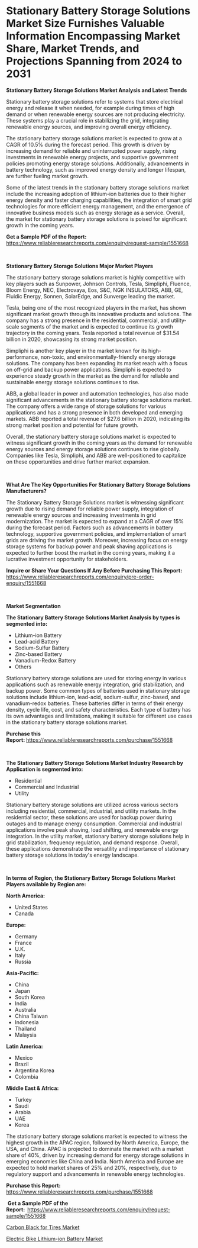 <p><h1>Stationary Battery Storage Solutions Market Size Furnishes Valuable Information Encompassing Market Share, Market Trends, and Projections Spanning from 2024 to 2031</h1></p><p><strong>Stationary Battery Storage Solutions Market Analysis and Latest Trends</strong></p>
<p><p>Stationary battery storage solutions refer to systems that store electrical energy and release it when needed, for example during times of high demand or when renewable energy sources are not producing electricity. These systems play a crucial role in stabilizing the grid, integrating renewable energy sources, and improving overall energy efficiency.</p><p>The stationary battery storage solutions market is expected to grow at a CAGR of 10.5% during the forecast period. This growth is driven by increasing demand for reliable and uninterrupted power supply, rising investments in renewable energy projects, and supportive government policies promoting energy storage solutions. Additionally, advancements in battery technology, such as improved energy density and longer lifespan, are further fueling market growth.</p><p>Some of the latest trends in the stationary battery storage solutions market include the increasing adoption of lithium-ion batteries due to their higher energy density and faster charging capabilities, the integration of smart grid technologies for more efficient energy management, and the emergence of innovative business models such as energy storage as a service. Overall, the market for stationary battery storage solutions is poised for significant growth in the coming years.</p></p>
<p><strong>Get a Sample PDF of the Report:&nbsp;</strong> <a href="https://www.reliableresearchreports.com/enquiry/request-sample/1551668">https://www.reliableresearchreports.com/enquiry/request-sample/1551668</a></p>
<p>&nbsp;</p>
<p><strong>Stationary Battery Storage Solutions Major Market Players</strong></p>
<p><p>The stationary battery storage solutions market is highly competitive with key players such as Sunpower, Johnson Controls, Tesla, Simpliphi, Fluence, Bloom Energy, NEC, Electrovaya, Eos, S&C, NGK INSULATORS, ABB, GE, Fluidic Energy, Sonnen, SolarEdge, and Sunverge leading the market. </p><p>Tesla, being one of the most recognized players in the market, has shown significant market growth through its innovative products and solutions. The company has a strong presence in the residential, commercial, and utility-scale segments of the market and is expected to continue its growth trajectory in the coming years. Tesla reported a total revenue of $31.54 billion in 2020, showcasing its strong market position.</p><p>Simpliphi is another key player in the market known for its high-performance, non-toxic, and environmentally-friendly energy storage solutions. The company has been expanding its market reach with a focus on off-grid and backup power applications. Simpliphi is expected to experience steady growth in the market as the demand for reliable and sustainable energy storage solutions continues to rise.</p><p>ABB, a global leader in power and automation technologies, has also made significant advancements in the stationary battery storage solutions market. The company offers a wide range of storage solutions for various applications and has a strong presence in both developed and emerging markets. ABB reported a total revenue of $27.6 billion in 2020, indicating its strong market position and potential for future growth.</p><p>Overall, the stationary battery storage solutions market is expected to witness significant growth in the coming years as the demand for renewable energy sources and energy storage solutions continues to rise globally. Companies like Tesla, Simpliphi, and ABB are well-positioned to capitalize on these opportunities and drive further market expansion.</p></p>
<p>&nbsp;</p>
<p><strong>What Are The Key Opportunities For Stationary Battery Storage Solutions Manufacturers?</strong></p>
<p><p>The Stationary Battery Storage Solutions market is witnessing significant growth due to rising demand for reliable power supply, integration of renewable energy sources and increasing investments in grid modernization. The market is expected to expand at a CAGR of over 15% during the forecast period. Factors such as advancements in battery technology, supportive government policies, and implementation of smart grids are driving the market growth. Moreover, increasing focus on energy storage systems for backup power and peak shaving applications is expected to further boost the market in the coming years, making it a lucrative investment opportunity for stakeholders.</p></p>
<p><strong>Inquire or Share Your Questions If Any Before Purchasing This Report:</strong> <a href="https://www.reliableresearchreports.com/enquiry/pre-order-enquiry/1551668">https://www.reliableresearchreports.com/enquiry/pre-order-enquiry/1551668</a></p>
<p>&nbsp;</p>
<p><strong>Market Segmentation</strong></p>
<p><strong>The Stationary Battery Storage Solutions Market Analysis by types is segmented into:</strong></p>
<p><ul><li>Lithium-ion Battery</li><li>Lead-acid Battery</li><li>Sodium-Sulfur Battery</li><li>Zinc-based Battery</li><li>Vanadium-Redox Battery</li><li>Others</li></ul></p>
<p><p>Stationary battery storage solutions are used for storing energy in various applications such as renewable energy integration, grid stabilization, and backup power. Some common types of batteries used in stationary storage solutions include lithium-ion, lead-acid, sodium-sulfur, zinc-based, and vanadium-redox batteries. These batteries differ in terms of their energy density, cycle life, cost, and safety characteristics. Each type of battery has its own advantages and limitations, making it suitable for different use cases in the stationary battery storage solutions market.</p></p>
<p><strong>Purchase this Report:&nbsp;</strong><a href="https://www.reliableresearchreports.com/purchase/1551668">https://www.reliableresearchreports.com/purchase/1551668</a></p>
<p>&nbsp;</p>
<p><strong>The Stationary Battery Storage Solutions Market Industry Research by Application is segmented into:</strong></p>
<p><ul><li>Residential</li><li>Commercial and Industrial</li><li>Utility</li></ul></p>
<p><p>Stationary battery storage solutions are utilized across various sectors including residential, commercial, industrial, and utility markets. In the residential sector, these solutions are used for backup power during outages and to manage energy consumption. Commercial and industrial applications involve peak shaving, load shifting, and renewable energy integration. In the utility market, stationary battery storage solutions help in grid stabilization, frequency regulation, and demand response. Overall, these applications demonstrate the versatility and importance of stationary battery storage solutions in today's energy landscape.</p></p>
<p>&nbsp;</p>
<p><strong>In terms of Region, the Stationary Battery Storage Solutions Market Players available by Region are:</strong></p>
<p>
    <p> <strong> North America: </strong>
        <ul>
            <li>United States</li>
            <li>Canada</li>
        </ul>
        </p> 
    <p> <strong> Europe: </strong>
        <ul>
            <li>Germany</li>
            <li>France</li>
            <li>U.K.</li>
            <li>Italy</li>
            <li>Russia</li>
        </ul>
        </p> 
    <p> <strong> Asia-Pacific: </strong>
        <ul>
            <li>China</li>
            <li>Japan</li>
            <li>South Korea</li>
            <li>India</li>
            <li>Australia</li>
            <li>China Taiwan</li>
            <li>Indonesia</li>
            <li>Thailand</li>
            <li>Malaysia</li>
        </ul>
        </p> 
    <p> <strong> Latin America: </strong>
        <ul>
            <li>Mexico</li>
            <li>Brazil</li>
            <li>Argentina Korea</li>
            <li>Colombia</li>
        </ul>
        </p> 
    <p> <strong> Middle East & Africa: </strong>
        <ul>
            <li>Turkey</li>
            <li>Saudi</li>
            <li>Arabia</li>
            <li>UAE</li>
            <li>Korea</li>
        </ul>
    </p>
    </p>
<p><p>The stationary battery storage solutions market is expected to witness the highest growth in the APAC region, followed by North America, Europe, the USA, and China. APAC is projected to dominate the market with a market share of 40%, driven by increasing demand for energy storage solutions in emerging economies like China and India. North America and Europe are expected to hold market shares of 25% and 20%, respectively, due to regulatory support and advancements in renewable energy technologies.</p></p>
<p><strong>Purchase this Report: </strong><a href="https://www.reliableresearchreports.com/purchase/1551668">https://www.reliableresearchreports.com/purchase/1551668</a></p>
<p>&nbsp;<strong>Get a Sample PDF of the Report:&nbsp;&nbsp;</strong><a href="https://www.reliableresearchreports.com/enquiry/request-sample/1551668">https://www.reliableresearchreports.com/enquiry/request-sample/1551668</a></p>
<p><strong></strong></p>
<p><p><a href="https://confirmed-shield-e13.notion.site/Carbon-Black-for-Tires-Market-Size-Share-Trends-Analysis-Report-By-Material-By-Type-By-End-user-951867d5236748b2a4eb141c6b5c7e09">Carbon Black for Tires Market</a></p><p><a href="https://github.com/ChiragRP21/Market-Research-Report-List-4/blob/main/electric-bike-lithium-ion-battery-market.md">Electric Bike Lithium-ion Battery Market</a></p></p>